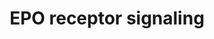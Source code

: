 ---
annotations:
- type: Pathway Ontology
  value: erythropoietin signaling pathway
authors:
- MaintBot
- Thomas
- Christine Chichester
- Mkutmon
- Eweitz
description: 'The erythropoietin receptor is a 66 kDa peptide and is a member of the
  cytokine receptor family. The receptor is tyrosine phosphorylated upon binding by
  erythropoietin and associates with and activates the tyrosine kinase, JAK2, which
  activates different intracellular pathways including: Ras/MAP kinase, phosphatidylinositol
  3-kinase and STAT transcription factors. The stimulated erythropoietin receptor
  appears to have a role in erythroid cell survival. Defects in the erythropoietin
  receptor may produce erythroleukemia and familial erythrocytosis. ''''Source: [[wikipedia:Erythropoietin_receptor|Wikipedia]]''''  This
  pathway is based on ScienceSlides.'
last-edited: 2021-05-21
organisms:
- Bos taurus
redirect_from:
- /index.php/Pathway:WP996
- /instance/WP996
schema-jsonld:
- '@context': https://schema.org/
  '@id': https://wikipathways.github.io/pathways/WP996.html
  '@type': Dataset
  creator:
    '@type': Organization
    name: WikiPathways
  description: 'The erythropoietin receptor is a 66 kDa peptide and is a member of
    the cytokine receptor family. The receptor is tyrosine phosphorylated upon binding
    by erythropoietin and associates with and activates the tyrosine kinase, JAK2,
    which activates different intracellular pathways including: Ras/MAP kinase, phosphatidylinositol
    3-kinase and STAT transcription factors. The stimulated erythropoietin receptor
    appears to have a role in erythroid cell survival. Defects in the erythropoietin
    receptor may produce erythroleukemia and familial erythrocytosis. ''''Source:
    [[wikipedia:Erythropoietin_receptor|Wikipedia]]''''  This pathway is based on
    ScienceSlides.'
  keywords:
  - MAP2K1
  - PTPRU
  - RAF1
  - SRC
  - IRS2
  - MAP2K2
  - SOCS1
  - GRB2
  - SHC1
  - AKT1
  - MAPK3
  - STAT3
  - STAT5B
  - RASA1
  - STAT1
  - EPOR
  - PIK3CG
  - STAT5A
  - SOS1
  - PTPRC
  - PDK1
  - CISH
  - EPO
  - MAPK1
  - JAK2
  - IRS1
  license: CC0
  name: EPO receptor signaling
seo: CreativeWork
title: EPO receptor signaling
wpid: WP996
---